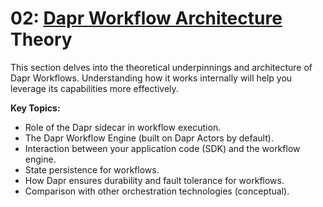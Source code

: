 # 02: [Dapr Workflow Architecture](https://docs.dapr.io/developing-applications/building-blocks/workflow/workflow-patterns/) Theory

This section delves into the theoretical underpinnings and architecture of Dapr Workflows. Understanding how it works internally will help you leverage its capabilities more effectively.

**Key Topics:**
*   Role of the Dapr sidecar in workflow execution.
*   The Dapr Workflow Engine (built on Dapr Actors by default).
*   Interaction between your application code (SDK) and the workflow engine.
*   State persistence for workflows.
*   How Dapr ensures durability and fault tolerance for workflows.
*   Comparison with other orchestration technologies (conceptual).